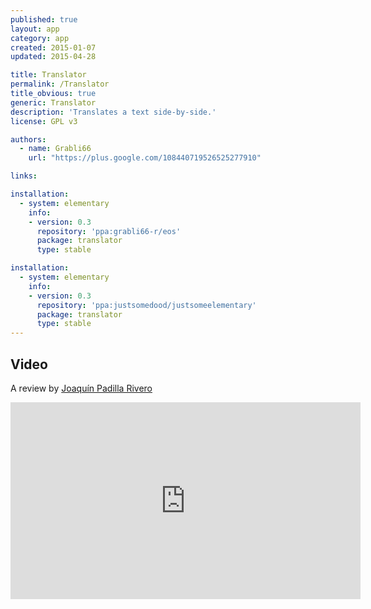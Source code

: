 ```yaml
---
published: true
layout: app
category: app
created: 2015-01-07
updated: 2015-04-28

title: Translator
permalink: /Translator
title_obvious: true
generic: Translator
description: 'Translates a text side-by-side.'
license: GPL v3

authors:
  - name: Grabli66
    url: "https://plus.google.com/108440719526525277910"

links:

installation:
  - system: elementary
    info:
    - version: 0.3
      repository: 'ppa:grabli66-r/eos'
      package: translator
      type: stable

installation:
  - system: elementary
    info:
    - version: 0.3
      repository: 'ppa:justsomedood/justsomeelementary'
      package: translator
      type: stable
---
```

## Video
A review by [Joaquín Padilla Rivero](https://www.youtube.com/channel/UC_im4PuM9ViTNjaUf2cXmgg)

<iframe width="560" height="315" src="https://www.youtube.com/embed/gHMHT5JM82w" frameborder="0" allowfullscreen></iframe>